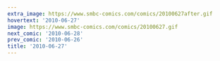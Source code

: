 ```yaml
---
extra_image: https://www.smbc-comics.com/comics/20100627after.gif
hovertext: '2010-06-27'
image: https://www.smbc-comics.com/comics/20100627.gif
next_comic: '2010-06-28'
prev_comic: '2010-06-26'
title: '2010-06-27'
---
```


